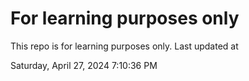 # For learning purposes only
This repo is for learning purposes only.
Last updated at

Saturday, April 27, 2024 7:10:36 PM

